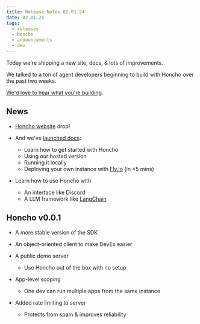 ```yaml
---
title: Release Notes 02.01.24
date: 02.01.24
tags:
  - releases
  - honcho
  - announcements
  - dev
---
```

Today we're shipping a new site, docs, & lots of improvements.  
  
We talked to a ton of agent developers beginning to build with Honcho over the past two weeks.  
  
[We'd love to hear what you're building](https://discord.gg/plasticlabs).  
  
## News

- [Honcho website](https://honcho.dev) drop!  
	
- And we've [launched docs](https://docs.honcho.dev):
	- Learn how to get started with Honcho
	- Using our hosted version
	- Running it locally
	- Deploying your own instance with [Fly.io](https://fly.io/) (in <5 mins)  
	  
- Learn how to use Honcho with
	- An interface like Discord
	- A LLM framework like [LangChain](https://www.langchain.com/)  
  
## Honcho v0.0.1

- A more stable version of the SDK 
    
- An object-oriented client to make DevEx easier
    
- A public demo server
	- Use Honcho out of the box with no setup
    
- App-level scoping
	- One dev can run multiple apps from the same instance
    
- Added rate limiting to server
	- Protects from spam & improves reliability
